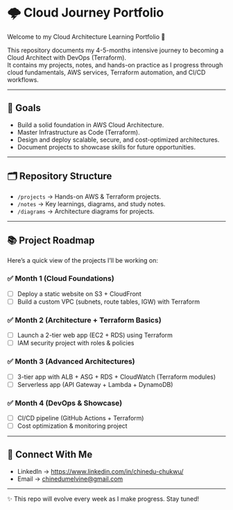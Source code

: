 
# 🌩️ Cloud Journey Portfolio

Welcome to my Cloud Architecture Learning Portfolio 🚀  

This repository documents my 4-5-months intensive journey to becoming a Cloud Architect with DevOps (Terraform).  
It contains my projects, notes, and hands-on practice as I progress through cloud fundamentals, AWS services, Terraform automation, and CI/CD workflows.  

---

## 📌 Goals
- Build a solid foundation in AWS Cloud Architecture.
- Master Infrastructure as Code (Terraform).
- Design and deploy scalable, secure, and cost-optimized architectures.
- Document projects to showcase skills for future opportunities.

---

## 🗂️ Repository Structure
- `/projects` → Hands-on AWS & Terraform projects.
- `/notes` → Key learnings, diagrams, and study notes.
- `/diagrams` → Architecture diagrams for projects.

---

## 📚 Project Roadmap
Here’s a quick view of the projects I’ll be working on:

### ✅ Month 1 (Cloud Foundations)
- [ ] Deploy a static website on S3 + CloudFront  
- [ ] Build a custom VPC (subnets, route tables, IGW) with Terraform  

### ✅ Month 2 (Architecture + Terraform Basics)
- [ ] Launch a 2-tier web app (EC2 + RDS) using Terraform  
- [ ] IAM security project with roles & policies  

### ✅ Month 3 (Advanced Architectures)
- [ ] 3-tier app with ALB + ASG + RDS + CloudWatch (Terraform modules)  
- [ ] Serverless app (API Gateway + Lambda + DynamoDB)  

### ✅ Month 4 (DevOps & Showcase)
- [ ] CI/CD pipeline (GitHub Actions + Terraform)  
- [ ] Cost optimization & monitoring project  

---

## 🔗 Connect With Me
- LinkedIn → https://www.linkedin.com/in/chinedu-chukwu/  
- Email → chinedumelvine@gmail.com  

---

✨ This repo will evolve every week as I make progress. Stay tuned!  
